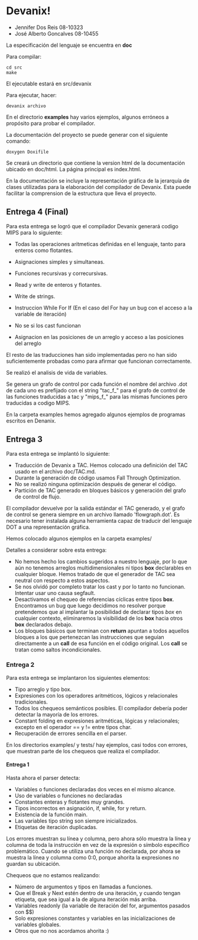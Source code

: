 # Devanix!

*   Jennifer Dos Reis 08-10323
*   José Alberto Goncalves 08-10455

La especificación del lenguaje se encuentra en **doc**

Para compilar:

    cd src
    make

El ejecutable estará en src/devanix

Para ejecutar, hacer:

    devanix archivo

En el directorio **examples** hay varios ejemplos, algunos erróneos a propósito
para probar el compilador.

La documentación del proyecto se puede generar con el siguiente comando:

    doxygen Doxifile

Se creará un directorio que contiene la version html de la documentación ubicado en doc/html. 
La página principal es index.html. 

En la documentación se incluye la representación gráfica 
de la jerarquía de clases utilizadas para la elaboración del compilador de Devanix. Esta 
puede facilitar la comprension de la estructura que lleva el proyecto.  

## Entrega 4 (Final)

Para esta entrega se logró que el compilador Devanix generará codigo MIPS para lo siguiente:

*    Todas las operaciones aritmeticas definidas en el lenguaje, tanto para enteros como flotantes.
*    Asignaciones simples y simultaneas.
*    Funciones recursivas y correcursivas.
*    Read y write de enteros y flotantes.
*    Write de strings.
*    Instruccion While For If (En el caso del For hay un bug con el acceso a la variable de iteración)

*    No se si los cast funcionan 
*    Asignacion en las posiciones de un arreglo y acceso a las posiciones del arreglo

El resto de las traducciones han sido implementadas pero no han sido suficientemente probadas como
para afirmar que funcionan correctamente.

Se realizó el analisis de vida de variables. 

Se genera un grafo de control por cada función el nombre del archivo .dot de  cada uno es 
prefijado con el string 
"tac_f_" para el grafo de control de las funciones traducidas a tac y "mips_f_" para las mismas 
funciones pero traducidas a codigo MIPS.

En la carpeta examples hemos agregado algunos ejemplos de programas escritos en Denanix.  


## Entrega 3

Para esta entrega se implantó lo siguiente:

*   Traducción de Devanix a TAC. Hemos colocado una definición del TAC usado en
    el archivo doc/TAC.md. 
*   Durante la generación de código usamos Fall Through Optimization.
*   No se realizó ninguna optimización después de generar el código.
*   Partición de TAC generado en bloques básicos y generación del grafo de control
    de flujo.

El compilador devuelve por la salida estándar el TAC generado, y el grafo de control
se genera siempre en un archivo llamado 'flowgraph.dot'. Es necesario tener instalada
alguna herramienta capaz de traducir del lenguaje DOT a una representación gráfica.

Hemos colocado algunos ejemplos en la carpeta examples/

Detalles a considerar sobre esta entrega:

*   No hemos hecho los cambios sugeridos a nuestro lenguaje, por lo que aún no tenemos
    arreglos multidimensionales ni tipos **box** declarables en cualquier bloque.
    Hemos tratado de que el generador de TAC sea neutral con respecto a estos aspectos.
*   Se nos olvidó por completo tratar los cast y por lo tanto no funcionan. Intentar
    usar uno causa segfault.
*   Desactivamos el chequeo de referencias cíclicas entre tipos **box**. Encontramos
    un bug que luego decidimos no resolver porque pretendemos que al implantar
    la posibilidad de declarar tipos *box* en cualquier contexto, eliminaremos
    la visibilidad de los **box** hacia otros **box** declarados debajo.
*   Los bloques básicos que terminan con **return** apuntan a todos aquellos bloques
    a los que pertenezcan las instrucciones que seguían directamente a un **call** de
    esa función en el código original. Los **call** se tratan como saltos incondicionales.


### Entrega 2

Para esta entrega se implantaron los siguientes elementos:

*   Tipo arreglo y tipo box.
*   Expresiones con los operadores aritméticos, lógicos y relacionales tradicionales.
*   Todos los chequeos semánticos posibles. El compilador debería poder detectar la
    mayoría de los errores.
*   Constant folding en expresiones aritméticas, lógicas y relacionales; excepto en
    el operador == y != entre tipos char.
*   Recuperación de errores sencilla en el parser.

En los directorios examples/ y tests/ hay ejemplos, casi todos con errores, que
muestran parte de los chequeos que realiza el compilador.

#### Entrega 1

Hasta ahora el parser detecta:

*   Variables o funciones declaradas dos veces en el mismo alcance.
*   Uso de variables o funciones no declaradas
*   Constantes enteras y flotantes muy grandes.
*   Tipos incorrectos en asignación, if, while, for y return.
*   Existencia de la función main.
*   Las variables tipo string son siempre inicializados.
*   Etiquetas de iteración duplicadas.

Los errores muestran su línea y columna, pero ahora sólo muestra la línea y
columna de toda la instrucción en vez de la expresión o símbolo específico
problemático. Cuando se utiliza una función no declarada, por ahora se
muestra la línea y columna como 0:0, porque ahorita la expresiones no guardan
su ubicación.

Chequeos que no estamos realizando:

*    Número de argumentos y tipos en llamadas a funciones.
*    Que el Break y Next estén dentro de una iteración, y cuando tengan
     etiqueta, que sea igual a la de alguna iteración más arriba.
*    Variables readonly (la variable de iteración del for, argumentos pasados
     con $$)
*    Solo expresiones constantes y variables en las inicializaciones de variables
     globales.
*    Otros que no nos acordamos ahorita :)
